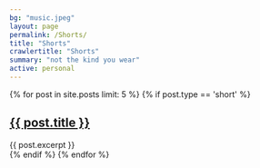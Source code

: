 ```yaml
---
bg: "music.jpeg"
layout: page
permalink: /Shorts/
title: "Shorts"
crawlertitle: "Shorts"
summary: "not the kind you wear"
active: personal
---
```

{% for post in site.posts limit: 5 %}
  {% if post.type == 'short' %}
<article class="index-page">
  <h2><a href="{{ post.url }}">{{ post.title }}</a></h2>
  {{ post.excerpt }}
</article>
  {% endif %}
{% endfor %}
